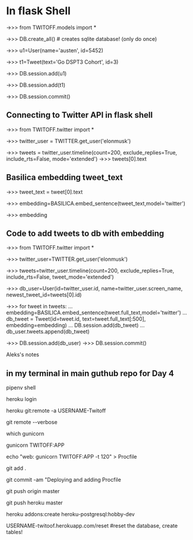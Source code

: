 # In flask Shell

->>> from TWITOFF.models import *

->>> DB.create_all() # creates sqlite database! (only do once)

->>> u1=User(name='austen', id=5452)

->>> t1=Tweet(text='Go DSPT3 Cohort', id=3)

->>> DB.session.add(u1)

->>> DB.session.add(t1)

->>> DB.session.commit()

## Connecting to Twitter API in flask shell

->>> from TWITOFF.twitter import *

->>> twitter_user = TWITTER.get_user('elonmusk')

->>> tweets = twitter_user.timeline(count=200, exclude_replies=True, include_rts=False, mode='extended')
->>> tweets[0].text

## Basilica embedding tweet_text

->>> tweet_text = tweet[0].text

->>> embedding=BASILICA.embed_sentence(tweet_text,model='twitter')

->>> embedding

## Code to add tweets to db with embedding

->>> from TWITOFF.twitter import *

->>> twitter_user=TWITTER.get_user('elonmusk')

->>> tweets=twitter_user.timeline(count=200, exclude_replies=True, include_rts=False, tweet_mode='extended')

->>> db_user=User(id=twitter_user.id, name=twitter_user.screen_name, newest_tweet_id=tweets[0].id)

->>> for tweet in tweets:
...     embedding=BASILICA.embed_sentence(tweet.full_text,model='twitter')
...     db_tweet = Tweet(id=tweet.id, text=tweet.full_text[:500], embedding=embedding)
...     DB.session.add(db_tweet)
...     db_user.tweets.append(db_tweet)

->>> DB.session.add(db_user)
->>> DB.session.commit()

Aleks's notes

## in my terminal in main guthub repo for Day 4

pipenv shell

heroku login

heroku git:remote -a USERNAME-Twitoff

git remote --verbose

which gunicorn

gunicorn TWITOFF:APP

echo "web: gunicorn TWITOFF:APP -t 120" > Procfile

git add .

git commit -am "Deploying and adding Procfile

git push origin master

git push heroku master

heroku addons:create heroku-postgresql:hobby-dev

USERNAME-twitoof.herokuapp.com/reset #reset the database, create tables!

